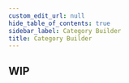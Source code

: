 ```yaml
---
custom_edit_url: null
hide_table_of_contents: true
sidebar_label: Category Builder
title: Category Builder
---
```


## WIP